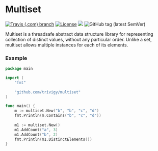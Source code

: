 # Multiset
[![Travis (.com) branch](https://img.shields.io/travis/com/trivigy/multiset/master.svg?logo=travis)](https://travis-ci.com/trivigy/multiset)
[![License](https://img.shields.io/badge/License-MIT-blue.svg)](LICENSE.md)
[![](https://godoc.org/github.com/trivigy/multiset?status.svg&style=flat)](http://godoc.org/github.com/trivigy/multiset)
![GitHub tag (latest SemVer)](https://img.shields.io/github/tag/trivigy/multiset.svg?style=flat&color=e36397&label=release)

Multiset is a threadsafe abstract data structure library for representing 
collection of distinct values, without any particular order. Unlike a set, 
multiset allows multiple instances for each of its elements.

### Example
```go
package main

import (
    "fmt"
    
    "github.com/trivigy/multiset"
)

func main() {
    m := multiset.New("b", "b", "c", "d")
    fmt.Println(m.Contains("b", "c", "d"))
    
    m1 := multiset.New()
    m1.AddCount("a", 3)
    m1.AddCount("b", 2)
    fmt.Println(m1.DistinctElements())
}
```
